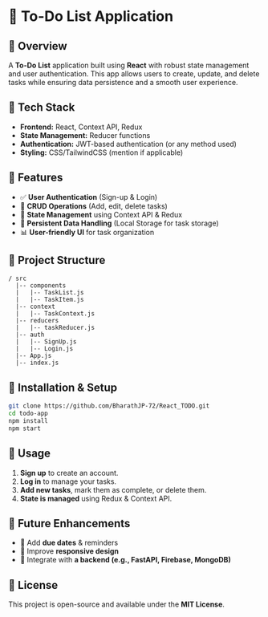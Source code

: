 # 📝 To-Do List Application

## 🚀 Overview
A **To-Do List** application built using **React** with robust state management and user authentication. This app allows users to create, update, and delete tasks while ensuring data persistence and a smooth user experience.

## 🔧 Tech Stack
- **Frontend:** React, Context API, Redux
- **State Management:** Reducer functions
- **Authentication:** JWT-based authentication (or any method used)
- **Styling:** CSS/TailwindCSS (mention if applicable)

## 🎯 Features
- ✅ **User Authentication** (Sign-up & Login)
- 📝 **CRUD Operations** (Add, edit, delete tasks)
- 📌 **State Management** using Context API & Redux
- 📂 **Persistent Data Handling** (Local Storage for task storage)
- 📊 **User-friendly UI** for task organization

## 📂 Project Structure
```
/ src
  |-- components
  |   |-- TaskList.js
  |   |-- TaskItem.js
  |-- context
  |   |-- TaskContext.js
  |-- reducers
  |   |-- taskReducer.js
  |-- auth
  |   |-- SignUp.js
  |   |-- Login.js
  |-- App.js
  |-- index.js
```

## 🔄 Installation & Setup
```sh
git clone https://github.com/BharathJP-72/React_TODO.git
cd todo-app
npm install
npm start
```

## 🚀 Usage
1. **Sign up** to create an account.
2. **Log in** to manage your tasks.
3. **Add new tasks**, mark them as complete, or delete them.
4. **State is managed** using Redux & Context API.

## 🌟 Future Enhancements
- 📌 Add **due dates** & reminders
- 📱 Improve **responsive design**
- 🔗 Integrate with **a backend (e.g., FastAPI, Firebase, MongoDB)**

## 📜 License
This project is open-source and available under the **MIT License**.


